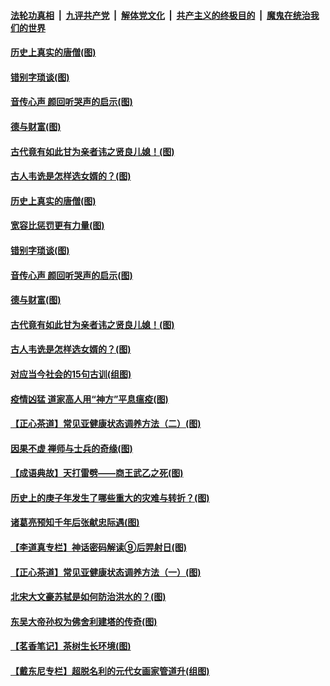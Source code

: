 ####  [法轮功真相](../../../../basic/blob/master/README.md?t=07021132) &nbsp;|&nbsp; [九评共产党](../../../../9ping.md/blob/master/README.md?t=07021132) &nbsp;|&nbsp; [解体党文化](../../../../jtdwh.md/blob/master/README.md?t=07021132)  &nbsp;|&nbsp; [共产主义的终极目的](../../../../gczydzjmd.md/blob/master/README.md?t=07021132) &nbsp;|&nbsp; [魔鬼在统治我们的世界](../../../../mgztzwmdsj.md/blob/master/README.md?t=07021132) 

#### [历史上真实的唐僧(图)](../pages/p7/938101.md?t=07021132) 

#### [错别字琐谈(图)](../pages/p7/938316.md?t=07021132) 

#### [音传心声 颜回听哭声的启示(图)](../pages/p7/938099.md?t=07021132) 

#### [德与财富(图)](../pages/p7/938218.md?t=07021132) 

#### [古代竟有如此甘为亲者讳之贤良儿媳！(图)](../pages/p7/938117.md?t=07021132) 

#### [古人韦诜是怎样选女婿的？(图)](../pages/p7/938100.md?t=07021132) 

#### [历史上真实的唐僧(图)](../pages/p7/938101.md?t=07021132) 

#### [宽容比惩罚更有力量(图)](../pages/p7/938280.md?t=07021132) 

#### [错别字琐谈(图)](../pages/p7/938316.md?t=07021132) 

#### [音传心声 颜回听哭声的启示(图)](../pages/p7/938099.md?t=07021132) 

#### [德与财富(图)](../pages/p7/938218.md?t=07021132) 

#### [古代竟有如此甘为亲者讳之贤良儿媳！(图)](../pages/p7/938117.md?t=07021132) 

#### [古人韦诜是怎样选女婿的？(图)](../pages/p7/938100.md?t=07021132) 

#### [对应当今社会的15句古训(组图)](../pages/p7/938097.md?t=07021132) 

#### [疫情凶猛 道家高人用“神方”平息瘟疫(图)](../pages/p7/938004.md?t=07021132) 

#### [【正心茶道】常见亚健康状态调养方法（二）(图)](../pages/p7/937559.md?t=07021132) 

#### [因果不虚 禅师与士兵的奇缘(图)](../pages/p7/938092.md?t=07021132) 

#### [【成语典故】天打雷劈——商王武乙之死(图)](../pages/p7/937782.md?t=07021132) 

#### [历史上的庚子年发生了哪些重大的灾难与转折？(图)](../pages/p7/937991.md?t=07021132) 

#### [诸葛亮预知千年后张献忠际遇(图)](../pages/p7/937564.md?t=07021132) 

#### [【李道真专栏】神话密码解读⑨后羿射日(图)](../pages/p7/937560.md?t=07021132) 

#### [【正心茶道】常见亚健康状态调养方法（一）(图)](../pages/p7/937556.md?t=07021132) 

#### [北宋大文豪苏轼是如何防治洪水的？(图)](../pages/p7/937874.md?t=07021132) 

#### [东吴大帝孙权为佛舍利建塔的传奇(图)](../pages/p7/937764.md?t=07021132) 

#### [【茗香笔记】茶树生长环境(图)](../pages/p7/937562.md?t=07021132) 

#### [【戴东尼专栏】超脱名利的元代女画家管道升(组图)](../pages/p7/935043.md?t=07021132) 

